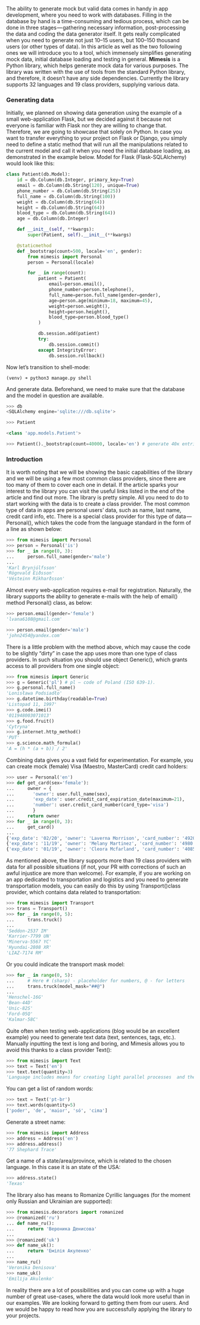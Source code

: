 The ability to generate mock but valid data comes in handy in app development, where you need to work with databases. Filling in the database by hand is a time-consuming and tedious process, which can be done in three stages — gathering necessary information, post-processing the data and coding the data generator itself. It gets really complicated when you need to generate not just 10–15 users, but 100–150 thousand users (or other types of data). In this article as well as the two following ones we will introduce you to a tool, which immensely simplifies generating mock data, initial database loading and testing in general.
**Mimesis** is a Python library, which helps generate mock data for various purposes. The library was written with the use of tools from the standard Python library, and therefore, it doesn’t have any side dependencies. Currently the library supports 32 languages and 19 class providers, supplying various data.

### Generating data
Initially, we planned on showing data generation using the example of a small web-application Flask, but we decided against it because not everyone is familiar with Flask nor they are willing to change that. Therefore, we are going to showcase that solely on Python. In case you want to transfer everything to your project on Flask or Django, you simply need to define a static method that will run all the manipulations related to the current model and call it when you need the initial database loading, as demonstrated in the example below.
Model for Flask (Flask-SQLAlchemy) would look like this:

```python
class Patient(db.Model):
    id = db.Column(db.Integer, primary_key=True)
    email = db.Column(db.String(120), unique=True)
    phone_number = db.Column(db.String(25))
    full_name = db.Column(db.String(100))
    weight = db.Column(db.String(64))
    height = db.Column(db.String(64))
    blood_type = db.Column(db.String(64))
    age = db.Column(db.Integer)

    def __init__(self, **kwargs):
        super(Patient, self).__init__(**kwargs)

    @staticmethod
    def _bootstrap(count=500, locale='en', gender):
        from mimesis import Personal
        person = Personal(locale)

        for _ in range(count):
            patient = Patient(
                email=person.email(),
                phone_number=person.telephone(),
                full_name=person.full_name(gender=gender),
                age=person.age(minimum=18, maximum=45),
                weight=person.weight(),
                height=person.height(),
                blood_type=person.blood_type()
            )

            db.session.add(patient)
            try:
                db.session.commit()
            except IntegrityError:
                db.session.rollback()
```

Now let’s transition to shell-mode:

```
(venv) ➜ python3 manage.py shell
```

And generate data. Beforehand, we need to make sure that the database and the model in question are available.
```python
>>> db
<SQLAlchemy engine='sqlite:///db.sqlite'>

>>> Patient

<class 'app.models.Patient'>

>>> Patient()._bootstrap(count=40000, locale='en') # generate 40к entries in English.
```


### Introduction
It is worth noting that we will be showing the basic capabilities of the library and we will be using a few most common class providers, since there are too many of them to cover each one in detail. If the article sparks your interest to the library you can visit the useful links listed in the end of the article and find out more.
The library is pretty simple. All you need to do to start working with the data is to create a class provider. The most common type of data in apps are personal users’ data, such as name, last name, credit card info, etc. There is a special class provider for this type of data — Personal(), which takes the code from the language standard in the form of a line as shown below:
```python
>>> from mimesis import Personal
>>> person = Personal('is')
>>> for _ in range(0, 3):
...     person.full_name(gender='male')
...
'Karl Brynjúlfsson'
'Rögnvald Eiðsson'
'Vésteinn Ríkharðsson'
```

Almost every web-application requires e-mail for registration. Naturally, the library supports the ability to generate e-mails with the help of email() method Personal() class, as below:
```python
>>> person.email(gender='female')
'lvana6108@gmail.com'

>>> person.email(gender='male')
'john2454@yandex.com'
```

There is a little problem with the method above, which may cause the code to be slightly “dirty” in case the app uses more than one type of class providers. In such situation you should use object Generic(), which grants access to all providers from one single object:
```python
>>> from mimesis import Generic
>>> g = Generic('pl') # pl – code of Poland (ISO 639-1).
>>> g.personal.full_name()
'Lonisława Podsiadło'
>>> g.datetime.birthday(readable=True)
'Listopad 11, 1997'
>>> g.code.imei()
'011948003071013'
>>> g.food.fruit()
'Cytryna'
>>> g.internet.http_method()
'PUT'
>>> g.science.math_formula()
'A = (h * (a + b)) / 2'
```

Combining data gives you a vast field for experimentation. For example, you can create mock (female) Visa (Maestro, MasterCard) credit card holders:

```python
>>> user = Personal('en')
>>> def get_card(sex='female'):
...     owner = {
...       'owner': user.full_name(sex),
...       'exp_date': user.credit_card_expiration_date(maximum=21),
...       'number': user.credit_card_number(card_type='visa')
...       }
...     return owner
>>> for _ in range(0, 3):
...     get_card()
...
{'exp_date': '02/20', 'owner': 'Laverna Morrison', 'card_number': '4920 3598 2121 3328'}
{'exp_date': '11/19', 'owner': 'Melany Martinez', 'card_number': '4980 9423 5464 1201'}
{'exp_date': '01/19', 'owner': 'Cleora Mcfarland', 'card_number': '4085 8037 5801 9703'}
```
As mentioned above, the library supports more than 19 class providers with data for all possible situations (if not, your PR with corrections of such an awful injustice are more than welcome). For example, if you are working on an app dedicated to transportation and logistics and you need to generate transportation models, you can easily do this by using Transport()class provider, which contains data related to transportation:

```python
>>> from mimesis import Transport
>>> trans = Transport()
>>> for _ in range(0, 5):
...     trans.truck()
...
'Seddon-2537 IM'
'Karrier-7799 UN'
'Minerva-5567 YC'
'Hyundai-2808 XR'
'LIAZ-7174 RM'
```

Or you could indicate the transport mask model:

```python
>>> for _ in range(0, 5):
...     # Here # (sharp) - placeholder for numbers, @ - for letters
...     trans.truck(model_mask="##@")
...
'Henschel-16G'
'Bean-44D'
'Unic-82S'
'Ford-05Q'
'Kalmar-58C'
```

Quite often when testing web-applications (blog would be an excellent example) you need to generate text data (text, sentences, tags, etc.). Manually inputting the text is long and boring, and Mimesis allows you to avoid this thanks to a class provider Text():

```python
>>> from mimesis import Text
>>> text = Text('en')
>>> text.text(quantity=3)
'Language includes means for creating light parallel processes  and their interactions via exchanging asynchronous messages according to the actors’ model. Python supports several programming paradigms, including structural, object-oriented, functional, imperative and aspect-oriented. For instance, some functions that use comparison of examples to choose one calculating option or extracting data points looks similar to an equation.'
```

You can get a list of random words:

```python
>>> text = Text('pt-br')
>>> text.words(quantity=5)
['poder', 'de', 'maior', 'só', 'cima']
```

Generate a street name:
```python
>>> from mimesis import Address
>>> address = Address('en')
>>> address.address()
'77 Shephard Trace'
```

Get a name of a state/area/province, which is related to the chosen language. In this case it is an state of the USA:
```python
>>> address.state()
'Texas'
```

The library also has means to Romanize Cyrillic languages (for the moment only Russian and Ukrainian are supported):

```python
>>> from mimesis.decorators import romanized
>>> @romanized('ru')
... def name_ru():
...     return 'Вероника Денисова'
...
>>> @romanized('uk')
>>> def name_uk():
...     return 'Емілія Акуленко'
...
>>> name_ru()
'Veronika Denisova'
>>> name_uk()
'Emіlіja Akulenko'
```

In reality there are a lot of possibilities and you can come up with a huge number of great use-cases, where the data would look more useful than in our examples. We are looking forward to getting them from our users. And we would be happy to read how you are successfully applying the library to your projects.
